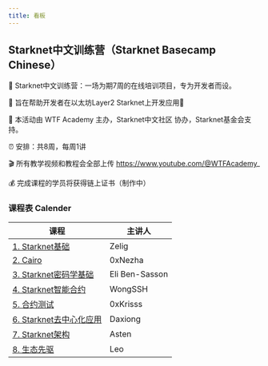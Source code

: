 ```yaml
---
title: 看板
---
```



## Starknet中文训练营（Starknet Basecamp Chinese）

🦄 Starknet中文训练营：一场为期7周的在线培训项目，专为开发者而设。

👑 旨在帮助开发者在以太坊Layer2 Starknet上开发应用🎫

💎 本活动由 WTF Academy 主办，Starknet中文社区 协办，Starknet基金会支持。

⏰ 安排：共8周，每周1讲


🎬 所有教学视频和教程会全部上传 https://www.youtube.com/@WTFAcademy_

💰 完成课程的学员将获得链上证书（制作中）

### 课程表 Calender

| 课程                 | 主讲人      |
| ------------------ | -------- |
| [1.  Starknet基础](./01_fundamentals/readme.mdx)     | Zelig    |
| [2.  Cairo](./02_cairo/readme.mdx)          | 0xNezha  |
| [3.  Starknet密码学基础](./03_Stark/readme.mdx)   | Eli Ben-Sasson  |
| [4.  Starknet智能合约](./04_SmartContracts/readme.mdx)   | WongSSH  |
| [5.  合约测试](./05_Testing/readme.mdx)           | 0xKrisss |
| [6.  Starknet去中心化应用](./06_Dapp/readme.mdx) | Daxiong  |
| [7.  Starknet架构](./07_Architecture/readme.mdx)     | Asten    |
| [8.  生态先驱](./08_Ecosystem/readme.mdx)           | Leo      |


